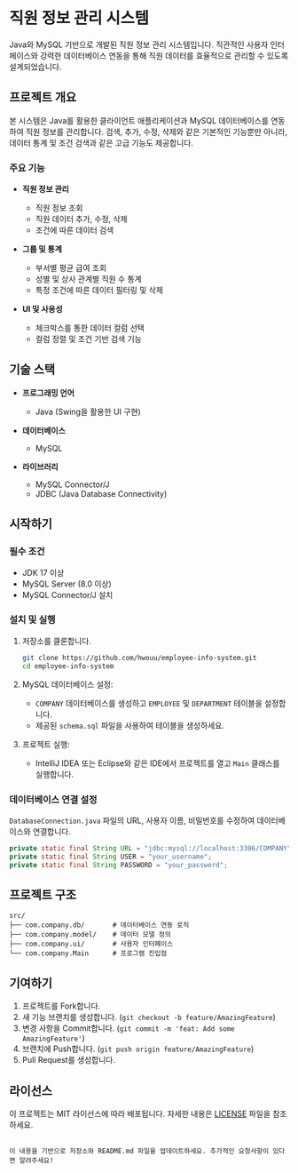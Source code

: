 # 직원 정보 관리 시스템

Java와 MySQL 기반으로 개발된 직원 정보 관리 시스템입니다. 직관적인 사용자 인터페이스와 강력한 데이터베이스 연동을 통해 직원 데이터를 효율적으로 관리할 수 있도록 설계되었습니다.

## 프로젝트 개요

본 시스템은 Java를 활용한 클라이언트 애플리케이션과 MySQL 데이터베이스를 연동하여 직원 정보를 관리합니다. 검색, 추가, 수정, 삭제와 같은 기본적인 기능뿐만 아니라, 데이터 통계 및 조건 검색과 같은 고급 기능도 제공합니다.

### 주요 기능

- **직원 정보 관리**
  - 직원 정보 조회
  - 직원 데이터 추가, 수정, 삭제
  - 조건에 따른 데이터 검색

- **그룹 및 통계**
  - 부서별 평균 급여 조회
  - 성별 및 상사 관계별 직원 수 통계
  - 특정 조건에 따른 데이터 필터링 및 삭제

- **UI 및 사용성**
  - 체크박스를 통한 데이터 컬럼 선택
  - 컬럼 정렬 및 조건 기반 검색 기능

## 기술 스택

- **프로그래밍 언어**
  - Java (Swing을 활용한 UI 구현)

- **데이터베이스**
  - MySQL

- **라이브러리**
  - MySQL Connector/J
  - JDBC (Java Database Connectivity)

## 시작하기

### 필수 조건
- JDK 17 이상
- MySQL Server (8.0 이상)
- MySQL Connector/J 설치

### 설치 및 실행

1. 저장소를 클론합니다.
   ```bash
   git clone https://github.com/hwouu/employee-info-system.git
   cd employee-info-system
   ```

2. MySQL 데이터베이스 설정:
   - `COMPANY` 데이터베이스를 생성하고 `EMPLOYEE` 및 `DEPARTMENT` 테이블을 설정합니다.
   - 제공된 `schema.sql` 파일을 사용하여 테이블을 생성하세요.

3. 프로젝트 실행:
   - IntelliJ IDEA 또는 Eclipse와 같은 IDE에서 프로젝트를 열고 `Main` 클래스를 실행합니다.

### 데이터베이스 연결 설정

`DatabaseConnection.java` 파일의 URL, 사용자 이름, 비밀번호를 수정하여 데이터베이스와 연결합니다.

```java
private static final String URL = "jdbc:mysql://localhost:3306/COMPANY";
private static final String USER = "your_username";
private static final String PASSWORD = "your_password";
```

## 프로젝트 구조

```
src/
├── com.company.db/       # 데이터베이스 연동 로직
├── com.company.model/    # 데이터 모델 정의
├── com.company.ui/       # 사용자 인터페이스
└── com.company.Main      # 프로그램 진입점
```

## 기여하기

1. 프로젝트를 Fork합니다.
2. 새 기능 브랜치를 생성합니다. (`git checkout -b feature/AmazingFeature`)
3. 변경 사항을 Commit합니다. (`git commit -m 'feat: Add some AmazingFeature'`)
4. 브랜치에 Push합니다. (`git push origin feature/AmazingFeature`)
5. Pull Request를 생성합니다.

## 라이선스

이 프로젝트는 MIT 라이선스에 따라 배포됩니다. 자세한 내용은 [LICENSE](LICENSE) 파일을 참조하세요.
```

이 내용을 기반으로 저장소와 README.md 파일을 업데이트하세요. 추가적인 요청사항이 있다면 알려주세요!
